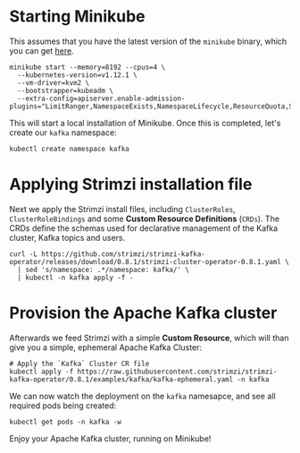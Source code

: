 # Starting Minikube 

This assumes that you have the latest version of the `minikube` binary, which you can get [here](https://kubernetes.io/docs/setup/minikube/#installation).

```shell
minikube start --memory=8192 --cpus=4 \
  --kubernetes-version=v1.12.1 \
  --vm-driver=kvm2 \
  --bootstrapper=kubeadm \
  --extra-config=apiserver.enable-admission-plugins="LimitRanger,NamespaceExists,NamespaceLifecycle,ResourceQuota,ServiceAccount,DefaultStorageClass,MutatingAdmissionWebhook"
```

This will start a local installation of Minikube. Once this is completed, let's create our `kafka` namespace:

```shell
kubectl create namespace kafka 
```

# Applying Strimzi installation file

Next we apply the Strimzi install files, including `ClusterRoles`, `ClusterRoleBindings` and some **Custom Resource Definitions** (`CRDs`). The CRDs define the schemas used for declarative management of the Kafka cluster, Kafka topics and users.

```shell
curl -L https://github.com/strimzi/strimzi-kafka-operator/releases/download/0.8.1/strimzi-cluster-operator-0.8.1.yaml \
  | sed 's/namespace: .*/namespace: kafka/' \
  | kubectl -n kafka apply -f -
```

# Provision the Apache Kafka cluster

Afterwards we feed Strimzi with a simple **Custom Resource**, which will than give you a simple, ephemeral Apache Kafka Cluster:

```shell
# Apply the `Kafka` Cluster CR file
kubectl apply -f https://raw.githubusercontent.com/strimzi/strimzi-kafka-operator/0.8.1/examples/kafka/kafka-ephemeral.yaml -n kafka
```

We can now watch the deployment on the `kafka` namesapce, and see all required pods being created:

```shell
kubectl get pods -n kafka -w
```

Enjoy your Apache Kafka cluster, running on Minikube!
